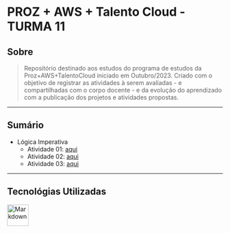 # PROZ + AWS + Talento Cloud - TURMA 11

## Sobre

> Repositório destinado aos estudos do programa de estudos da Proz+AWS+TalentoCloud iniciado em Outubro/2023.
> Criado com o objetivo de registrar as atividades à serem avaliadas - e compartilhadas com o corpo docente - e da evolução do aprendizado com a publicação dos projetos e atividades propostas.

---

## Sumário

- Lógica Imperativa
  - Atividade 01: [aqui](./logica-imperativa/desenvolvimento-01.md)
  - Atividade 02: [aqui](./logica-imperativa/desenvolvimento-02.md)
  - Atividade 03: [aqui](./logica-imperativa/desenvolvimento-03.md)

---

## Tecnológias Utilizadas
<div style="display: inline_block">
  <img align="center" alt="Markdown" height="50" width="50" src="https://cdn.jsdelivr.net/gh/devicons/devicon/icons/markdown/markdown-original.svg" />
</div>

